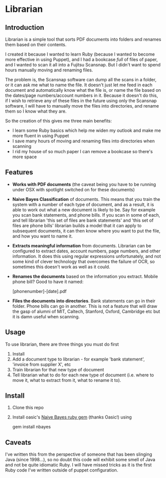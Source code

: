 Librarian
=========

Introduction
------------

Librarian is a simple tool that sorts PDF documents into folders and renames them based on their contents.

I created it because I wanted to learn Ruby (because I wanted to become more effective in using Puppet), and I had
a bookcase *full* of files of paper, and I wanted to scan it all into a Fujitsu Scansnap.  But I didn't want to spend
hours manually moving and renaming files.

The problem is, the Scansnap software can dump all the scans in a folder, or it can ask me what to name the file.
It doesn't just let me feed in each document and automatically know what the file is, or name the file based on the
dates/page numbers/account numbers in it.  Because it doesn't do this, if I wish to retrieve any of these files in the
future using only the Scansnap software, I will have to manually move the files into directories, and rename them so
I know what they are.

So the creation of this gives me three main benefits:

* I learn some Ruby basics which help me widen my outlook and make me more fluent in using Puppet
* I save many hours of moving and renaming files into directories when scanning
* I rid my house of so much paper I can remove a bookcase so there's more space


Features
--------


* __Works with PDF documents__ (the caveat being you have to be running under OSX with spotlight switched on for these
  documents)


* __Naive Bayes Classification__ of documents.  This means that you train the system with a number of each type of
  document, and as a result, it is able to work out what a new document is likely to be.  Say for example you scan
  bank statements, and phone bills.  If you scan in some of each, and tell librarian 'this set of files are bank
  statements' and 'this set of files are phone bills' librarian builds a model that it can apply to subsequent
  documents, it can then know where you want to put the file, and how you want
  to name it.


* __Extracts meaningful information__ from documents.  Librarian can be configured to extract dates, account numbers,
  page numbers, and other information.  It does this using regular expressions unfortunately, and not some kind of
  clever technology that overcomes the failure of OCR, so sometimes this doesn't work as well as it could.


* __Renames the documents__ based on the information you extract.  Mobile phone bill?  Good to have it named:


    [phonenumber]-[date].pdf


* __Files the documents into directories__.  Bank statements can go in their folder.  Phone bills can go in another.
  This is not a feature that will draw the gasp of alumni of MIT, Caltech, Stanford, Oxford, Cambridge etc but it is
  damn useful when scanning.


Usage
-----

To use librarian, there are three things you must do first

1. Install
2. Add a document type to librarian - for example 'bank statement', 'invoice from supplier X', etc
2. Train librarian for that new type of document
3. Tell librarian what to do for each new type of document (i.e. where to move it, what to extract from it, what to
rename it to).


Install
-------

1. Clone this repo
2. Install oasic's [Naive Bayes ruby gem](https://github.com/oasic/nbayes) (thanks Oasic!) using


    gem install nbayes




Caveats
-------

I've written this from the perspective of someone that has been slinging Java (since 1998...), so no doubt this code will
exhibit some smell of Java and not be quite idiomatic Ruby.  I will have missed tricks as it is the first Ruby code
I've written outside of puppet configuration.

